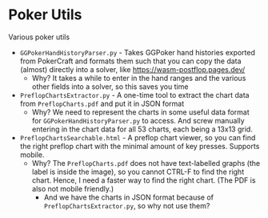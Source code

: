 # Poker Utils

Various poker utils

- `GGPokerHandHistoryParser.py` - Takes GGPoker hand histories exported from PokerCraft and formats them such that you can copy the data (almost) directly into a solver, like <https://wasm-postflop.pages.dev/>
    - Why? It takes a while to enter in the hand ranges and the various other fields into a solver, so this saves you time
- `PreflopChartsExtractor.py` - A one-time tool to extract the chart data from `PreflopCharts.pdf` and put it in JSON format
    - Why? We need to represent the charts in some useful data format for `GGPokerHandHistoryParser.py` to access. And screw manually entering in the chart data for all 53 charts, each being a 13x13 grid.
- `PreflopChartsSearchable.html` - A preflop chart viewer, so you can find the right preflop chart with the minimal amount of key presses. Supports mobile.
    - Why? The `PreflopCharts.pdf` does not have text-labelled graphs (the label is inside the image), so you cannot CTRL-F to find the right chart. Hence, I need a faster way to find the right chart. (The PDF is also not mobile friendly.)
        - And we have the charts in JSON format because of `PreflopChartsExtractor.py`, so why not use them?